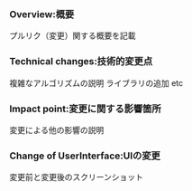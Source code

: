 ### Overview:概要
プルリク（変更）関する概要を記載

### Technical changes:技術的変更点
複雑なアルゴリズムの説明
ライブラリの追加 etc

### Impact point:変更に関する影響箇所
変更による他の影響の説明

### Change of UserInterface:UIの変更
変更前と変更後のスクリーンショット